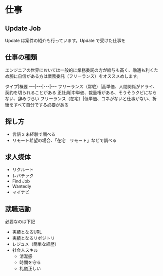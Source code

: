 # 仕事

## Update Job

Update は案件の紹介も行っています。Update で受けた仕事を

## 仕事の種類

エンジニアの世界においては一般的に業務委託の方が給与も高く、融通も利くため腕に自信がある方は業務委託（フリーランス）をオススメめします。

タイプ|概要
---|---|---|---
フリーランス（常駐）|高単価、人間関係がドライ、契約を切られることがある
正社員|中単価、裁量権がある、そうそうクビにならない、辞めづらい
フリーランス（在宅）|低単価、コネがないと仕事がない、折衝をすべて自分でする必要がある

## 探し方

- 言語 x 未経験で調べる
- リモート希望の場合、「在宅　リモート」などで調べる

## 求人媒体

- リクルート
- レバテック
- Find Job
- Wantedly
- マイナビ

## 就職活動

必要なのは下記

- 実績となるURL
- 実績となるリポジトリ
- レジュメ（簡単な経歴）
- 社会人スキル
  - 清潔感
  - 時間を守る
  - 礼儀正しい